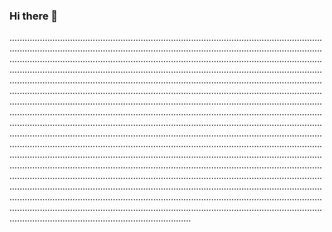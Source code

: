 ### Hi there 👋

....................................................................................................................................................................................................................................................................................................................................................................................................................................................................................................................................................................................................................................................................................................................................................................................................................................................................................................................................................................................................................................................................................................................................................................................................................................................................................................................................................................................................................................................................................................................................................................................................................................................................................................................................................................................................................................................................................................................................................................................................................................................................................................................................................................................................................................................................